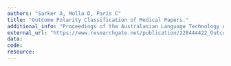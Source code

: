```yaml
---
authors: "Sarker A, Molla D, Paris C"
title: "Outcome Polarity Classification of Medical Papers."
additional_info: "Proceedings of the Australasian Language Technology Association (ALTA) Workshop. 2011; 105-114. Canberra, Australia."
external_url: "https://www.researchgate.net/publication/228444422_Outcome_Polarity_Identification_of_Medical_Papers"
data: 
code: 
resource:
---
```

